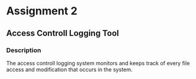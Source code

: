 # Assignment 2
## Access Controll Logging Tool

### Description

The access controll logging system monitors and keeps track of every file access and modification that occurs in the system.
